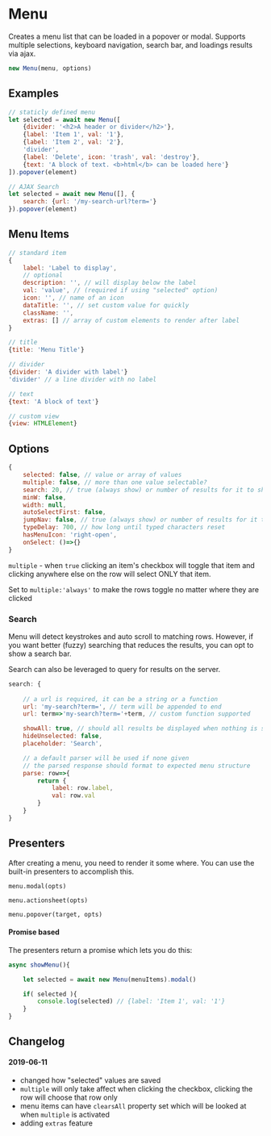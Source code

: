 Menu
==========

Creates a menu list that can be loaded in a popover or modal. Supports multiple 
selections, keyboard navigation, search bar, and loadings results via ajax.

```javascript
new Menu(menu, options)
```

## Examples

```javascript
// staticly defined menu
let selected = await new Menu([
    {divider: '<h2>A header or divider</h2>'},
    {label: 'Item 1', val: '1'},
    {label: 'Item 2', val: '2'},
    'divider',
    {label: 'Delete', icon: 'trash', val: 'destroy'},
    {text: 'A block of text. <b>html</b> can be loaded here'}
]).popover(element)
```

```javascript
// AJAX Search
let selected = await new Menu([], {
    search: {url: '/my-search-url?term='}
}).popover(element)
```

## Menu Items

```js
// standard item
{
    label: 'Label to display',
    // optional
    description: '', // will display below the label
    val: 'value', // (required if using "selected" option)
    icon: '', // name of an icon
    dataTitle: '', // set custom value for quickly 
    className: '',
    extras: [] // array of custom elements to render after label
}

// title
{title: 'Menu Title'}

// divider
{divider: 'A divider with label'}
'divider' // a line divider with no label

// text
{text: 'A block of text'}

// custom view
{view: HTMLElement}
```

## Options

```js
{
	selected: false, // value or array of values
	multiple: false, // more than one value selectable?
	search: 20, // true (always show) or number of results for it to show
	minW: false,
	width: null,
    autoSelectFirst: false,
	jumpNav: false, // true (always show) or number of results for it to show
	typeDelay: 700, // how long until typed characters reset
	hasMenuIcon: 'right-open',
	onSelect: ()=>{}
}
```

`multiple` - when `true` clicking an item's checkbox will toggle that item and clicking anywhere else on the row will select ONLY that item.

Set to `multiple:'always'` to make the rows toggle no matter where they are clicked

### Search
Menu will detect keystrokes and auto scroll to matching rows. However, if you want better (fuzzy)
searching that reduces the results, you can opt to show a search bar.

Search can also be leveraged to query for results on the server.

```javascript
search: {
    
    // a url is required, it can be a string or a function
    url: 'my-search?term=', // term will be appended to end
    url: term=>'my-search?term='+term, // custom function supported

    showAll: true, // should all results be displayed when nothing is searched
    hideUnselected: false,
    placeholder: 'Search',

    // a default parser will be used if none given
    // the parsed response should format to expected menu structure
    parse: row=>{
        return {
            label: row.label,
            val: row.val
        }
    }
}
```


## Presenters

After creating a menu, you need to render it some where.
You can use the built-in presenters to accomplish this.

`menu.modal(opts)`

`menu.actionsheet(opts)`

`menu.popover(target, opts)`

#### Promise based

The presenters return a promise which lets you do this:

```js
async showMenu(){

    let selected = await new Menu(menuItems).modal()

    if( selected ){
        console.log(selected) // {label: 'Item 1', val: '1'}
    }
}
```

## Changelog
#### 2019-06-11
- changed how "selected" values are saved
- `multiple` will only take affect when clicking the checkbox, clicking the row will choose that row only
- menu items can have `clearsAll` property set which will be looked at when `multiple` is activated
- adding `extras` feature